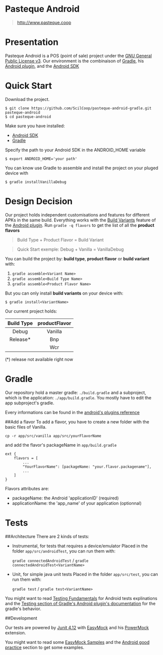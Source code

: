 # Pasteque Android
> http://www.pasteque.coop

Presentation
============
Pasteque Android is a POS (point of sale) project under the [GNU General Public License v3][gnu].
Our environment is the combinaison of [Gradle], his [Android plugin][plugin], and the [Android SDK][android]

Quick Start
===========
Download the project.

```
$ git clone https://github.com/ScilCoop/pasteque-android-gradle.git pasteque-android
$ cd pasteque-android
```

Make sure you have installed:
* [Android SDK][android]
* [Gradle]

Specify the path to your Android SDK in the ANDROID_HOME variable

`$ export ANDROID_HOME='your path'`

You can know use Gradle to assemble and install the project on your pluged device with

`$ gradle installVanillaDebug`

Design Decision
===============

Our project holds independent customisations and features for different APKs in the same build.
Everything works with the [Build Variants][flavor] feature of the [Android plugin][plugin]. Run `gradle -q flavors` to get the list of all the **product flavors**

> Build Type + Product Flavor = Build Variant

> Quick Start exemple: Debug + Vanilla = VanillaDebug

You can build the project by: **build type**, **product flavor** or **build variant** with:

1. `gradle assemble<Variant Name>`
2. `gradle assemble<Build Type Name>`
3. `gradle assemble<Product Flavor Name>`

But you can only install **build variants** on your device with:

`$ gradle install<VariantName>`

Our current project holds:

| Build Type | productFlavor |
|:----------:|:-------------:|
|    Debug   |    Vanilla    |
|   Release* |      Bnp      |
|            |      Wcr      |

(*) release not available right now

Gradle
======
Our repository hold a master gradle: `./build.gradle` and a subproject, which is the application: `./app/build.gradle`.
You mostly have to edit the app subproject's gradle.

Every informations can be found in the [android's plugins reference][plugin]

##Add a flavor
To add a flavor, you have to create a new folder with the basic files of Vanilla.

```
cp -r app/src/vanilla app/src/yourFlavorName
```
and add the flavor's packageName in `app/build.gradle`

```
ext {
	flavors = [
		...
		"YourFlavorName": [packageName: "your.flavor.packagename"],
		...
    ]
}
```

Flavors attributes are:
* packageName: the Android 'applicationID' (required)
* applicationName: the 'app_name' of your application  (optionnal)

Tests
=====

##Architecture
There are 2 kinds of tests:

* Instrumental, for tests that requires a device/emulator
	Placed in the folder `app/src/androidTest`, you can run them with: 

	`gradle connectedAndroidTest` / `gradle connectedAndroidTest<VariantName>`

* Unit, for simple java unit tests
	Placed in the folder `app/src/test`, you can run them with:
	
	`gradle test` / `gradle test<VariantName>`

You might want to read [Testing Fundamentals][android_test] for Android tests explinations and the [Testing section of Gradle's Android plugin's documentation][plugin_test] for the gradle's behavior.

##Development

Our tests are powered by [Junit 4.12][junit] with [EasyMock] and his [PowerMock] extension.

You might want to read some [EasyMock Samples][easymock_samples] and the [Android good practice][android_test_practice] section to get some examples.

[android_test_practice]: http://developer.android.com/intl/ko/training/activity-testing/activity-basic-testing.html#build_run
[easymock_samples]: https://github.com/easymock/easymock/tree/master/easymock/src/samples/java/org/easymock/samples
[plugin_test]: http://tools.android.com/tech-docs/new-build-system/user-guide#TOC-Testing
[android_test]: http://developer.android.com/intl/ko/tools/testing/testing_android.html
[easymock]: http://easymock.org/
[powermock]: https://code.google.com/p/powermock/wiki/EasyMock
[junit]: http://junit.org/
[build]: http://tools.android.com/tech-docs/new-build-system/user-guide#TOC-Building-and-Tasks
[flavor]: http://tools.android.com/tech-docs/new-build-system/user-guide#TOC-Build-Variants
[plugin]: http://tools.android.com/tech-docs/new-build-system/user-guide
[android]: https://developer.android.com/sdk/index.html
[gradle]: http://gradle.org/getting-started-android/
[gnu]: http://www.gnu.org/licenses/gpl-3.0.en.html


[gnu]: http://www.gnu.org/licenses/gpl-3.0.en.html
